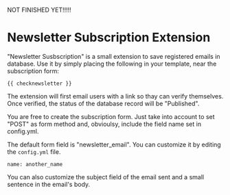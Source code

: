 NOT FINISHED YET!!!!!

Newsletter Subscription Extension
=================================

"Newsletter Susbscription" is a small extension to save registered emails in database.
Use it by simply placing the following in your template, near the subscription form:

    {{ checknewsletter }}

The extension will first email users with a link so thay can verify themselves. Once verified, the status of the database record will be "Published".

You are free to create the subscription form. Just take into account to set "POST" as form method and, obvioulsy, include the field name set in config.yml.

The default form field is "newsletter_email". You can customize it by editing the `config.yml` file.

    name: another_name

You can also customize the subject field of the email sent and a small sentence in the email's body.
